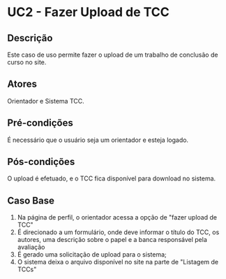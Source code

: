 # UC2 - Fazer Upload de TCC

## Descrição
Este caso de uso permite fazer o upload de um trabalho de conclusão de curso no site.
## Atores
Orientador e Sistema TCC.
## Pré-condições
É necessário que o usuário seja um orientador e esteja logado.
## Pós-condições
O upload é efetuado, e o TCC fica disponível para download no sistema.
## Caso Base
1. Na página de perfil, o orientador acessa a opção de "fazer upload de TCC"
2. É direcionado a um formulário, onde deve informar o título do TCC, os autores, uma descrição sobre o papel e a banca responsável pela avaliação
3. É gerado uma solicitação de upload para o sistema;
4. O sistema deixa o arquivo disponível no site na parte de "Listagem de TCCs"